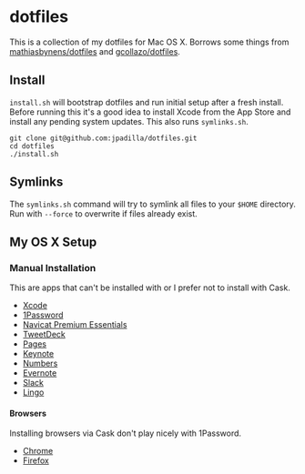 # dotfiles

This is a collection of my dotfiles for Mac OS X. Borrows some things from [mathiasbynens/dotfiles](https://github.com/mathiasbynens/dotfiles) and [gcollazo/dotfiles](https://github.com/gcollazo/dotfiles).

## Install

`install.sh` will bootstrap dotfiles and run initial setup after a fresh install. Before running this it's a good idea to install Xcode from the App Store and install any pending system updates. This also runs `symlinks.sh`.

```
git clone git@github.com:jpadilla/dotfiles.git
cd dotfiles
./install.sh
```

## Symlinks

The `symlinks.sh` command will try to symlink all files to your `$HOME` directory. Run with `--force` to overwrite if files already exist.

## My OS X Setup

### Manual Installation

This are apps that can't be installed with or I prefer not to install with Cask.

- [Xcode](https://itunes.apple.com/us/app/xcode/id497799835?mt=12)
- [1Password](https://itunes.apple.com/us/app/1password-password-manager/id443987910?mt=12)
- [Navicat Premium Essentials](https://itunes.apple.com/us/app/navicat-premium-essentials/id466416967?mt=12)
- [TweetDeck](https://itunes.apple.com/us/app/tweetdeck-by-twitter/id485812721?mt=12)
- [Pages](https://itunes.apple.com/us/app/pages/id409201541?mt=12)
- [Keynote](https://itunes.apple.com/us/app/keynote/id409183694?mt=12)
- [Numbers](https://itunes.apple.com/us/app/numbers/id409203825?mt=12)
- [Evernote](https://itunes.apple.com/us/app/evernote/id406056744?mt=12)
- [Slack](https://itunes.apple.com/us/app/slack/id803453959?mt=12)
- [Lingo](https://itunes.apple.com/us/app/lingo/id624884154?mt=12)

#### Browsers

Installing browsers via Cask don't play nicely with 1Password.

- [Chrome](https://www.google.com/chrome/browser/)
- [Firefox](https://www.mozilla.org/en-US/firefox/desktop/)
